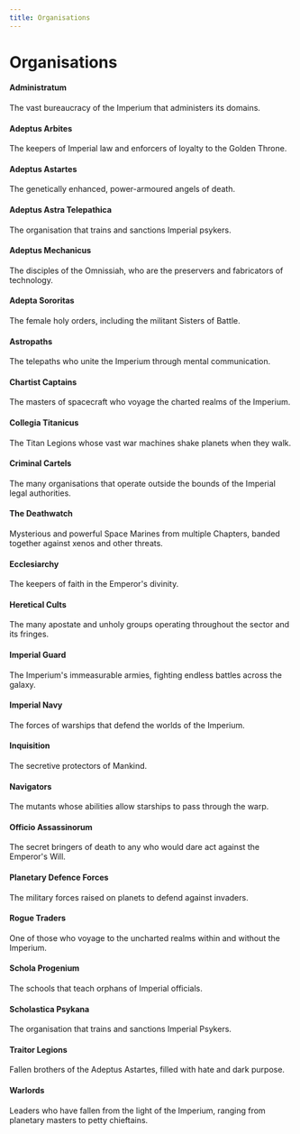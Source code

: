 ```yaml
---
title: Organisations
---
```

# Organisations

#### Administratum

The vast bureaucracy of the Imperium that administers its domains.

#### Adeptus Arbites

The keepers of Imperial law and enforcers of loyalty to the Golden Throne.

#### Adeptus Astartes

The genetically enhanced, power\-armoured angels of death.

#### Adeptus Astra Telepathica

The organisation that trains and sanctions Imperial psykers.

#### Adeptus Mechanicus

The disciples of the Omnissiah, who are the preservers and fabricators of technology.

#### Adepta Sororitas

The female holy orders, including the militant Sisters of Battle.

#### Astropaths

The telepaths who unite the Imperium through mental communication.

#### Chartist Captains

The masters of spacecraft who voyage the charted realms of the Imperium.

#### Collegia Titanicus

The Titan Legions whose vast war machines shake planets when they walk.

#### Criminal Cartels

The many organisations that operate outside the bounds of the Imperial legal authorities.

#### The Deathwatch

Mysterious and powerful Space Marines from multiple Chapters, banded together against xenos and other threats.

#### Ecclesiarchy

The keepers of faith in the Emperor's divinity.

#### Heretical Cults

The many apostate and unholy groups operating throughout the sector and its fringes.

#### Imperial Guard

The Imperium's immeasurable armies, fighting endless battles across the galaxy.

#### Imperial Navy

The forces of warships that defend the worlds of the Imperium.

#### Inquisition

The secretive protectors of Mankind.

#### Navigators

The mutants whose abilities allow starships to pass through the warp.

#### Officio Assassinorum

The secret bringers of death to any who would dare act against the Emperor's Will.

#### Planetary Defence Forces

The military forces raised on planets to defend against invaders.

#### Rogue Traders

One of those who voyage to the uncharted realms within and without the Imperium.

#### Schola Progenium

The schools that teach orphans of Imperial officials.

#### Scholastica Psykana

The organisation that trains and sanctions Imperial Psykers.

#### Traitor Legions

Fallen brothers of the Adeptus Astartes, filled with hate and dark purpose.

#### Warlords

Leaders who have fallen from the light of the Imperium, ranging from planetary masters to petty chieftains.

